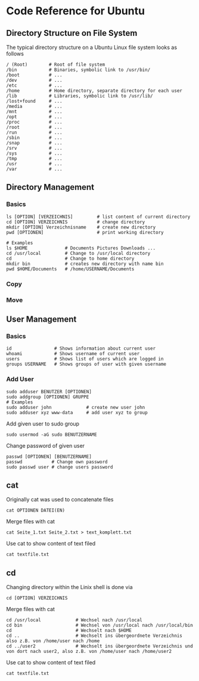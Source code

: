 # Code Reference for Ubuntu
## Directory Structure on File System
The typical directory structure on a Ubuntu Linux file system looks as follows
```Shell
/ (Root)        # Root of file system
/bin            # Binaries, symbolic link to /usr/bin/
/boot           # ...
/dev            # ...
/etc            # ...
/home           # Home directory, separate directory for each user
/lib            # Libraries, symbolic link to /usr/lib/
/lost+found     # ...
/media          # ...
/mnt            # ...
/opt            # ...
/proc           # ...
/root           # ...
/run            # ...
/sbin           # ...
/snap           # ...
/srv            # ...
/sys            # ...
/tmp            # ...
/usr            # ...
/var            # ...
```
## Directory Management
### Basics
```Shell
ls [OPTION] [VERZEICHNIS]         # list content of current directory
cd [OPTION] VERZEICHNIS           # change directory
mkdir [OPTION] Verzeichnisname    # create new directory
pwd [OPTIONEN]                    # print working directory

# Examples
ls $HOME              # Documents Pictures Downloads ...
cd /usr/local         # Change to /usr/local directory
cd                    # Change to home directory
mkdir bin             # creates new directory with name bin
pwd $HOME/Documents   # /home/USERNAME/Documents
```
### Copy
### Move
## User Management
### Basics
```Shell
id                # Shows information about current user
whoami            # Shows username of current user
users             # Shows list of users which are logged in
groups USERNAME   # Shows groups of user with given username
```
### Add User
```Shell
sudo adduser BENUTZER [OPTIONEN]
sudo addgroup [OPTIONEN] GRUPPE
# Examples
sudo adduser john             # create new user john
sudo adduser xyz www-data     # add user xyz to group
```
Add given user to sudo group
```Shell
sudo usermod -aG sudo BENUTZERNAME
```
Change password of given user 
```Shell
passwd [OPTIONEN] [BENUTZERNAME]
passwd           # Change own password
sudo passwd user # change users password
```

## cat
Originally cat was used to concatenate files
```Shell
cat OPTIONEN DATEI(EN)
```
Merge files with cat
```Shell
cat Seite_1.txt Seite_2.txt > text_komplett.txt
```
Use cat to show content of text filed
```Shell
cat textfile.txt
```
## cd
Changing directory within the Linix shell is done via
```Shell
cd [OPTION] VERZEICHNIS
```
Merge files with cat
```Shell
cd /usr/local             # Wechsel nach /usr/local
cd bin                    # Wechsel von /usr/local nach /usr/local/bin
cd                        # Wechselt nach $HOME
cd ..                     # Wechselt ins übergeordnete Verzeichnis also z.B. von /home/user nach /home
cd ../user2               # Wechselt ins übergeordnete Verzeichnis und von dort nach user2, also z.B. von /home/user nach /home/user2 
```
Use cat to show content of text filed
```Shell
cat textfile.txt
```

